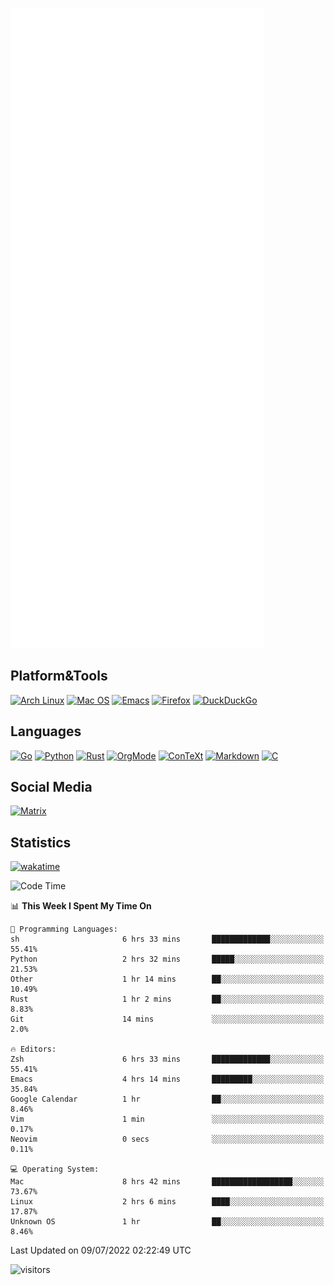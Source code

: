 ![Metrics](https://github.com/SteamedFish/SteamedFish/blob/master/github-metrics.svg)

## Platform&Tools

[![Arch Linux](https://img.shields.io/badge/ArchLinux-1793D1?logo=arch-linux&logoColor=fff&style=flat-square)](https://archlinux.org/)
[![Mac OS](https://img.shields.io/badge/MacOS-000000?style=flat-square&logo=macos&logoColor=F0F0F0)](https://www.apple.com/macos/)
[![Emacs](https://img.shields.io/badge/Emacs-%237F5AB6.svg?&style=flat-square&logo=gnu-emacs&logoColor=white)](https://www.gnu.org/software/emacs/)
[![Firefox](https://img.shields.io/badge/Firefox-FF7139?style=flat-square&logo=Firefox-Browser&logoColor=white)](https://firefox.com/)
[![DuckDuckGo](https://img.shields.io/badge/DuckDuckGo-DE5833?style=flat-square&logo=DuckDuckGo&logoColor=white)](https://duckduckgo.com/)

## Languages

[![Go](https://img.shields.io/badge/Golang-%2300ADD8.svg?style=flat-square&logo=go&logoColor=white)](https://golang.org/)
[![Python](https://img.shields.io/badge/Python-3670A0?style=flat-square&logo=python&logoColor=ffdd54)](https://www.python.org/)
[![Rust](https://img.shields.io/badge/Rust-%23000000.svg?style=flat-square&logo=rust&logoColor=white)](https://www.rust-lang.org/)
[![OrgMode](https://img.shields.io/badge/OrgMode-%23000000.svg?style=flat-square&logo=org&logoColor=white)](https://orgmode.org/)
[![ConTeXt](https://img.shields.io/badge/ConTeXt-%23008080.svg?style=flat-square&logo=latex&logoColor=white)](https://contextgarden.net/)
[![Markdown](https://img.shields.io/badge/MarkDown-%23000000.svg?style=flat-square&logo=markdown&logoColor=white)](https://daringfireball.net/projects/markdown/)
[![C](https://img.shields.io/badge/C-%2300599C.svg?style=flat-square&logo=c&logoColor=white)](https://www.iso.org/standard/74528.html)

## Social Media

[![Matrix](https://img.shields.io/badge/SteamedFish-2CA5E0?style=social&logo=matrix&logoColor=black)](https://matrix.to/#/@i:steamedfish.org)

## Statistics
[![wakatime](https://wakatime.com/badge/user/168280d6-fcf2-4b4f-ad3a-dc4612f35b38.svg)](https://wakatime.com/@168280d6-fcf2-4b4f-ad3a-dc4612f35b38)

<!--START_SECTION:waka-->
![Code Time](http://img.shields.io/badge/Code%20Time-1%2C912%20hrs%2052%20mins-blue)

📊 **This Week I Spent My Time On** 

```text
💬 Programming Languages: 
sh                       6 hrs 33 mins       █████████████░░░░░░░░░░░░   55.41% 
Python                   2 hrs 32 mins       █████░░░░░░░░░░░░░░░░░░░░   21.53% 
Other                    1 hr 14 mins        ██░░░░░░░░░░░░░░░░░░░░░░░   10.49% 
Rust                     1 hr 2 mins         ██░░░░░░░░░░░░░░░░░░░░░░░   8.83% 
Git                      14 mins             ░░░░░░░░░░░░░░░░░░░░░░░░░   2.0%

🔥 Editors: 
Zsh                      6 hrs 33 mins       █████████████░░░░░░░░░░░░   55.41% 
Emacs                    4 hrs 14 mins       █████████░░░░░░░░░░░░░░░░   35.84% 
Google Calendar          1 hr                ██░░░░░░░░░░░░░░░░░░░░░░░   8.46% 
Vim                      1 min               ░░░░░░░░░░░░░░░░░░░░░░░░░   0.17% 
Neovim                   0 secs              ░░░░░░░░░░░░░░░░░░░░░░░░░   0.11%

💻 Operating System: 
Mac                      8 hrs 42 mins       ██████████████████░░░░░░░   73.67% 
Linux                    2 hrs 6 mins        ████░░░░░░░░░░░░░░░░░░░░░   17.87% 
Unknown OS               1 hr                ██░░░░░░░░░░░░░░░░░░░░░░░   8.46%

```


 Last Updated on 09/07/2022 02:22:49 UTC
<!--END_SECTION:waka-->

![visitors](https://visitor-badge.laobi.icu/badge?page_id=SteamedFish.SteamedFish)
